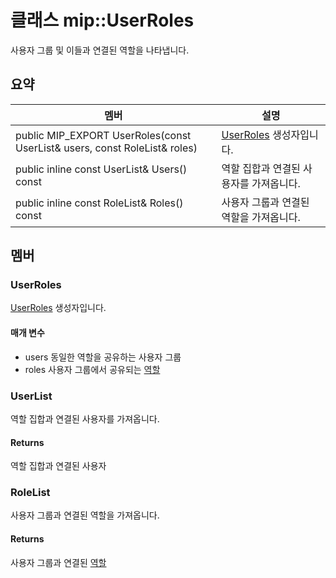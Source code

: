 # <a name="class-mipuserroles"></a>클래스 mip::UserRoles 
사용자 그룹 및 이들과 연결된 역할을 나타냅니다.
  
## <a name="summary"></a>요약
 멤버                        | 설명                                
--------------------------------|---------------------------------------------
public MIP_EXPORT UserRoles(const UserList& users, const RoleList& roles)  |  [UserRoles](#classmip_1_1_user_roles) 생성자입니다.
public inline const UserList& Users() const  |  역할 집합과 연결된 사용자를 가져옵니다.
public inline const RoleList& Roles() const  |  사용자 그룹과 연결된 역할을 가져옵니다.
  
## <a name="members"></a>멤버
  
### <a name="userroles"></a>UserRoles
[UserRoles](#classmip_1_1_user_roles) 생성자입니다.
  
#### <a name="parameters"></a>매개 변수
* users 동일한 역할을 공유하는 사용자 그룹 
* roles 사용자 그룹에서 공유되는 [역할](#classmip_1_1_roles)
  
### <a name="userlist"></a>UserList
역할 집합과 연결된 사용자를 가져옵니다.
  
#### <a name="returns"></a>Returns
역할 집합과 연결된 사용자
  
### <a name="rolelist"></a>RoleList
사용자 그룹과 연결된 역할을 가져옵니다.
  
#### <a name="returns"></a>Returns
사용자 그룹과 연결된 [역할](#classmip_1_1_roles)